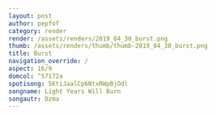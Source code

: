 ```yaml
---
layout: post
author: pepfof
category: render
render: /assets/renders/2019_04_30_burst.png
thumb: /assets/renders/thumb/thumb-2019_04_30_burst.png
title: Burst
navigation_override: /
aspect: 16/9
domcol: ^57172a
spotisong: 5KtiJaalCp6NtxRWpBjOdl
songname: Light Years Will Burn
songautr: Ozma
---
```


<!--USER BEGIN 1-->

<!--USER END 1-->

<!--more-->
<!--USER BEGIN 2-->

<!--USER END 2-->

